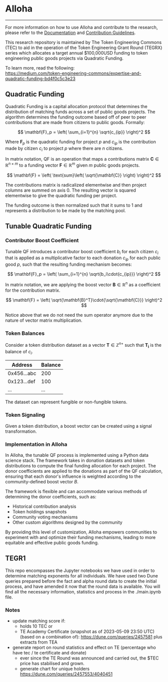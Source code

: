 # Alloha
---

For more information on how to use Alloha and contribute to the research,
please refer to the [Documentation](#) and [Contribution Guidelines](#).

This research repository is maintained by The Token Engineering Commons (TEC)
to aid in the operation of the Token Engineering Grant Round (TEGRX) series
which allocates a target annual $100,000USD funding to token engineering
public goods projects via Quadratic Funding. 

To learn more, read the following:    
https://medium.com/token-engineering-commons/expertise-and-quadratic-funding-bd4f0c5c3e23

## Quadratic Funding

Quadratic Funding is a capital allocation protocol that determines the
distribution of matching funds across a set of public goods projects. The 
algorithm determines the funding outcome based off of peer to peer contributions
that are made from citizens to public goods. Formally:

$$
\mathbf{F}_p = \left( \sum_{i=1}^{n} \sqrt{c_{ip}} \right)^2
$$

Where $\mathbf{F}_p$ is the quadratic funding for project $p$ and $c_{ip}$ is the contribution made 
by citizen $c_i$ to project $p$ where there are $n$ citizens.

In matrix notation, QF is an operation that maps a contributions matrix
$\mathbf{C} \in \mathbb{R}^{n \times m}$ to a funding vector $\mathbf{F} \in
\mathbb{R}^{m}$ given $m$ public goods projects. 

$$
\mathbf{F} = \left( \text{sum}\left( \sqrt{\mathbf{C}} \right) \right)^2
$$

The contributions matrix is
radicalized elementwise and then project columns are summed on axis 0. The
resulting vector is squared elementwise to give the quadratic funding per
project.

The funding outcome is then normalized such that it sums to 1 and represents a
distribution to be made by the matching pool.


## Tunable Quadratic Funding

### Contributor Boost Coefficient

Tunable QF introduces a contributor boost coefficient $b_i$ for each citizen
$c_i$  that is applied as a multiplicative factor to each donation $c_{ip}$ for
each public good $p$, such that the resulting funding mechanism becomes:


$$
\mathbf{F}_p = \left( \sum_{i=1}^{n} \sqrt{b_i\cdot{c_{ip}}} \right)^2
$$


In matrix notation, we are applying the boost vector $\mathbf{B} \in
\mathbb{R}^{n}$ as a coefficient for the contribution matrix.

$$
\mathbf{F} = \left( \sqrt{\mathbf{B}^T}\cdot{\sqrt{\mathbf{C}}}  \right)^2
$$

Notice above that we do not need the sum operator anymore due to the nature of vector matrix multiplication.


### Token Balances

Consider a token distribution dataset as a vector $\mathbf{T} \in 
\mathbb{Z}^{n+}$ such that $\mathbf{T_i}$ is the balance of $c_i$.

| Address                           | Balance |
|-----------------------------------|---------|
| 0x456...abc                       | 200     |
| 0x123...def                       | 100     |
| ...                               | ...     |



The dataset can represent fungible or non-fungible tokens.


### Token Signaling

Given a token distribution, a boost vector can be created using a
signal transformation.

### Implementation in Alloha

In Alloha, the tunable QF process is implemented using a Python data science
stack. The framework takes in donation datasets and token distributions to
compute the final funding allocation for each project. The donor coefficients
are applied to the donations as part of the QF calculation, ensuring that each
donor's influence is weighted according to the community-defined boost vector $B$.

The framework is flexible and can accommodate various methods of determining
the donor coefficients, such as:

- Historical contribution analysis
- Token holdings snapshots
- Community voting mechanisms
- Other custom algorithms designed by the community

By providing this level of customization, Alloha empowers communities to experiment with and optimize their funding mechanisms, leading to more equitable and effective public goods funding.



## TEGR1

This repo encompasses the Jupyter notebooks we have used in order to determine
matching exponents for all individuals. We have used two Dune queries prepared
before the fact and alpha round data to create the initial process, and have
amended it now that the round data is available. You will find all the
necessary information, statistics and process in the ./main.ipynb file.

### Notes

- update matching score if:
  - holds 10 TEC
    or
  - TE Academy Certificate
    (snapshot as of 2023-05-09 23:50 UTC)
    (based on a combination of):
    https://dune.com/queries/2457581
    plus extracts from TEA
- generate report on round statistics and effect on TE (percentage who have tec / te certificate and donate)
  - ever since the TE Round was announced and carried out, the $TEC price has stabilised and grown.
  - generate chart for unique holders
    https://dune.com/queries/2457553/4040451

